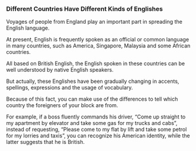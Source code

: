 ### Different Countries Have Different Kinds of Englishes

Voyages of people from England play an important part in spreading the English language. 

At present, English is frequently spoken as an official or common language in many countries, such as America, Singapore, Malaysia and some African countries. 

All based on British English, the English spoken in these countries can be well understood by native English speakers. 

But actually, these Englishes have been gradually changing in accents, spellings, expressions and the usage of vocabulary. 

Because of this fact, you can make use of the differences to tell which country the foreigners of your block are from. 

For example, if a boss fluently commands his driver, “Come up straight to my apartment by elevator and take some gas for my trucks and cabs”, instead of requesting, “Please come to my flat by lift and take some petrol for my lorries and taxis”, you can recognize his American identity, while the latter suggests that he is British. 